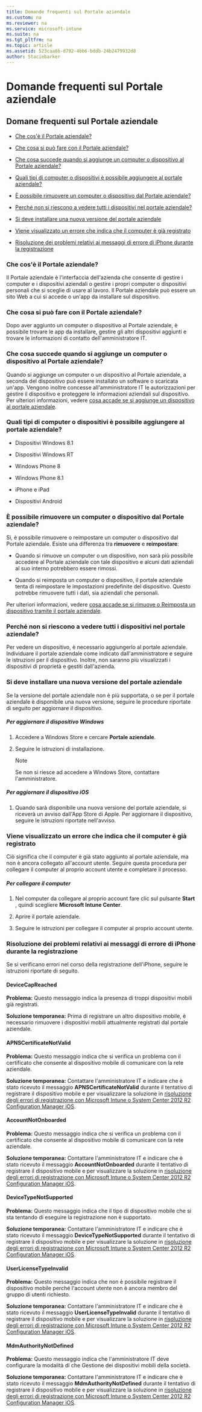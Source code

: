 ```yaml
---
title: Domande frequenti sul Portale aziendale
ms.custom: na
ms.reviewer: na
ms.service: microsoft-intune
ms.suite: na
ms.tgt_pltfrm: na
ms.topic: article
ms.assetid: 523caa6b-d792-4bb6-bddb-24b2479932d8
author: Staciebarker
---
```

# Domande frequenti sul Portale aziendale

## Domane frequenti sul Portale aziendale

-   [Che cos'è il Portale aziendale?](../Topic/Company-Portal-Frequently-Asked-Questions.md#BKMK_WhatIs)

-   [Che cosa si può fare con il Portale aziendale?](../Topic/Company-Portal-Frequently-Asked-Questions.md#BKMK_WhatCanIDo)

-   [Che cosa succede quando si aggiunge un computer o dispositivo al Portale aziendale?](../Topic/Company-Portal-Frequently-Asked-Questions.md#BKMK_AddDevice)

-   [Quali tipi di computer o dispositivi è possibile aggiungere al portale aziendale?](../Topic/Company-Portal-Frequently-Asked-Questions.md#BKMK_WhatCanIAdd)

-   [È possibile rimuovere un computer o dispositivo dal Portale aziendale?](../Topic/Company-Portal-Frequently-Asked-Questions.md#BKMK_RemoveDevice)

-   [Perché non si riescono a vedere tutti i dispositivi nel portale aziendale?](../Topic/Company-Portal-Frequently-Asked-Questions.md#BKMK_CantSeeDevices)

-   [Si deve installare una nuova versione del portale aziendale](../Topic/Company-Portal-Frequently-Asked-Questions.md#BKMK_InstallNewVersion)

-   [Viene visualizzato un errore che indica che il computer è già registrato](../Topic/Company-Portal-Frequently-Asked-Questions.md#BKMK_NotEnrolled)

-   [Risoluzione dei problemi relativi ai messaggi di errore di iPhone durante la registrazione](../Topic/Company-Portal-Frequently-Asked-Questions.md#BKMK_TroubleshootingiOS)

### <a name="BKMK_WhatIs"></a>Che cos'è il Portale aziendale?
Il Portale aziendale è l'interfaccia dell'azienda che consente di gestire i computer e i dispositivi aziendali o gestire i propri computer o dispositivi personali che si sceglie di usare al lavoro.  Il Portale aziendale può essere un sito Web a cui si accede o un'app da installare sul dispositivo.

### <a name="BKMK_WhatCanIDo"></a>Che cosa si può fare con il Portale aziendale?
Dopo aver aggiunto un computer o dispositivo al Portale aziendale, è possibile trovare le app da installare, gestire gli altri dispositivi aggiunti e trovare le informazioni di contatto dell'amministratore IT.

### <a name="BKMK_AddDevice"></a>Che cosa succede quando si aggiunge un computer o dispositivo al Portale aziendale?
Quando si aggiunge un computer o un dispositivo al Portale aziendale, a seconda del dispositivo può essere installato un software o scaricata un'app.  Vengono inoltre concesse all'amministratore IT le autorizzazioni per gestire il dispositivo e proteggere le informazioni aziendali sul dispositivo.  Per ulteriori informazioni, vedere [cosa accade se si aggiunge un dispositivo al portale aziendale](http://go.microsoft.com/fwlink/?LinkID=265350).

### <a name="BKMK_WhatCanIAdd"></a>Quali tipi di computer o dispositivi è possibile aggiungere al portale aziendale?

-   Dispositivi Windows 8.1

-   Dispositivi Windows RT

-   Windows Phone 8

-   Windows Phone 8.1

-   iPhone e iPad

-   Dispositivi Android

### <a name="BKMK_RemoveDevice"></a>È possibile rimuovere un computer o dispositivo dal Portale aziendale?
Sì, è possibile rimuovere o reimpostare un computer o dispositivo dal Portale aziendale.  Esiste una differenza tra **rimuovere** e **reimpostare**:

-   Quando si rimuove un computer o un dispositivo, non sarà più possibile accedere al Portale aziendale con tale dispositivo e alcuni dati aziendali al suo interno potrebbero essere rimossi.

-   Quando si reimposta un computer o dispositivo, il portale aziendale tenta di reimpostare le impostazioni predefinite del dispositivo.  Questo potrebbe rimuovere tutti i dati, sia aziendali che personali.

Per ulteriori informazioni, vedere [cosa accade se si rimuove o Reimposta un dispositivo tramite il portale aziendale](http://go.microsoft.com/fwlink/?LinkID=260958).

### <a name="BKMK_CantSeeDevices"></a>Perché non si riescono a vedere tutti i dispositivi nel portale aziendale?
Per vedere un dispositivo, è necessario aggiungerlo al portale aziendale. Individuare il portale aziendale come indicato dall'amministratore e seguire le istruzioni per il dispositivo. Inoltre, non saranno più visualizzati i dispositivi di proprietà e gestiti dall'azienda.

### <a name="BKMK_InstallNewVersion"></a>Si deve installare una nuova versione del portale aziendale
Se la versione del portale aziendale non è più supportata, o se per il portale aziendale è disponibile una nuova versione, seguire le procedure riportate di seguito per aggiornare il dispositivo.

##### Per aggiornare il dispositivo Windows

1.  Accedere a Windows Store e cercare **Portale aziendale**.

2.  Seguire le istruzioni di installazione.

    > [!NOTE]
    > Se non si riesce ad accedere a Windows Store, contattare l'amministratore.

##### Per aggiornare il dispositivo iOS

1.  Quando sarà disponibile una nuova versione del portale aziendale, si riceverà un avviso dall'App Store di Apple. Per aggiornare il dispositivo, seguire le istruzioni riportate nell'avviso.

### <a name="BKMK_NotEnrolled"></a>Viene visualizzato un errore che indica che il computer è già registrato
Ciò significa che il computer è già stato aggiunto al portale aziendale, ma non è ancora collegato all'account utente. Seguire questa procedura per collegare il computer al proprio account utente e completare il processo.

##### Per collegare il computer

1.  Nel computer da collegare al proprio account fare clic sul pulsante **Start** , quindi scegliere **Microsoft Intune Center**.

2.  Aprire il portale aziendale.

3.  Seguire le istruzioni per collegare il computer al proprio account utente.

### <a name="BKMK_TroubleshootingiOS"></a>Risoluzione dei problemi relativi ai messaggi di errore di iPhone durante la registrazione
Se si verificano errori nel corso della registrazione dell'iPhone, seguire le istruzioni riportate di seguito.

#### DeviceCapReached
**Problema:** Questo messaggio indica la presenza di troppi dispositivi mobili già registrati.

**Soluzione temporanea:** Prima di registrare un altro dispositivo mobile, è necessario rimuovere i dispositivi mobili attualmente registrati dal portale aziendale.

#### APNSCertificateNotValid
**Problema:** Questo messaggio indica che si verifica un problema con il certificato che consente al dispositivo mobile di comunicare con la rete aziendale.

**Soluzione temporanea:** Contattare l'amministratore IT e indicare che è stato ricevuto il messaggio **APNSCertificateNotValid** durante il tentativo di registrare il dispositivo mobile e per visualizzare la soluzione in [risoluzione degli errori di registrazione con Microsoft Intune o System Center 2012 R2 Configuration Manager iOS](http://go.microsoft.com/fwlink/?LinkID=327928).

#### AccountNotOnboarded
**Problema:** Questo messaggio indica che si verifica un problema con il certificato che consente al dispositivo mobile di comunicare con la rete aziendale.

**Soluzione temporanea:** Contattare l'amministratore IT e indicare che è stato ricevuto il messaggio **AccountNotOnboarded** durante il tentativo di registrare il dispositivo mobile e per visualizzare la soluzione in [risoluzione degli errori di registrazione con Microsoft Intune o System Center 2012 R2 Configuration Manager iOS](http://go.microsoft.com/fwlink/?LinkID=327928).

#### DeviceTypeNotSupported
**Problema:** Questo messaggio indica che il tipo di dispositivo mobile che si sta tentando di eseguire la registrazione non è supportato.

**Soluzione temporanea:** Contattare l'amministratore IT e indicare che è stato ricevuto il messaggio **DeviceTypeNotSupported** durante il tentativo di registrare il dispositivo mobile e per visualizzare la soluzione in [risoluzione degli errori di registrazione con Microsoft Intune o System Center 2012 R2 Configuration Manager iOS](http://go.microsoft.com/fwlink/?LinkID=327928).

#### UserLicenseTypeInvalid
**Problema:** Questo messaggio indica che non è possibile registrare il dispositivo mobile perché l'account utente non è ancora membro del gruppo di utenti richiesto.

**Soluzione temporanea:** Contattare l'amministratore IT e indicare che è stato ricevuto il messaggio **UserLicenseTypeInvalid** durante il tentativo di registrare il dispositivo mobile e per visualizzare la soluzione in [risoluzione degli errori di registrazione con Microsoft Intune o System Center 2012 R2 Configuration Manager iOS](http://go.microsoft.com/fwlink/?LinkID=327928).

#### MdmAuthorityNotDefined
**Problema:** Questo messaggio indica che l'amministratore IT deve configurare la modalità di che Gestione dei dispositivi mobili della società.

**Soluzione temporanea:** Contattare l'amministratore IT e indicare che è stato ricevuto il messaggio **MdmAuthorityNotDefined** durante il tentativo di registrare il dispositivo mobile e per visualizzare la soluzione in [risoluzione degli errori di registrazione con Microsoft Intune o System Center 2012 R2 Configuration Manager iOS](http://go.microsoft.com/fwlink/?LinkID=327928).



<!--HONumber=Apr16_HO3-->



